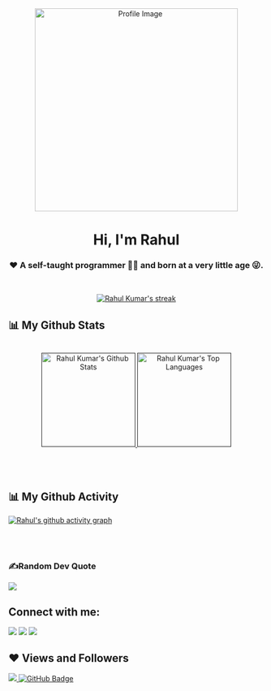 <div align="center">
  <a href="#">
    <img src="https://github.com/user-attachments/assets/c08f63e5-4187-4885-9843-1b784510f63f" alt="Profile Image" width="400" height="auto" />
  </a>
  <h1>Hi, I'm Rahul</h1>
  <h3>❤️ A self-taught programmer 🧑‍💻 and born at a very little age 😜.</h3>
</div>

<br/>  
<!-- - ⚡ Fun fact **I play games and go to the GYM very often.** -->
<p align="center">
    <a href="https://github.com/rahul-COD3/github-readme-streak-stats">
        <img title="🔥 Get streak stats for your profile at git.io/streak-stats" alt="Rahul Kumar's streak" src="https://github-readme-streak-stats.herokuapp.com/?user=rahul-COD3&theme=black-ice&hide_border=true&stroke=0000&background=060A0CD0&exclude_days=Sun%2CSat"/>
    </a>
</p>

## 📊 My Github Stats
  <br/>
  <div align="center">  
  <a href =""> <img height = "185rem" alt="Rahul Kumar's Github Stats" src="https://github-readme-stats.vercel.app/api?username=rahul-COD3&show_icons=true&count_private=true&theme=react&hide_border=true&bg_color=0D1117" /> </a>
  <a href =""><img height = "185rem" alt="Rahul Kumar's Top Languages" src="https://github-readme-stats.vercel.app/api/top-langs/?username=rahul-COD3&langs_count=8&count_private=true&layout=compact&theme=react&hide_border=true&bg_color=0D1117" /></a>
    </div>
  <br/>


<br/>
<br/>


## 📊 My Github Activity
[![Rahul's github activity graph](https://github-readme-activity-graph.vercel.app/graph?username=rahul-COD3&bg_color=0d1117&color=00e7ff&line=00e7ff&point=23809f&area=true&hide_border=true)](https://github.com/rahul-COD3/github-readme-activity-graph)

<br/>
<br/>

### ✍️Random Dev Quote
![](https://quotes-github-readme.vercel.app/api?type=horizontal&theme=radical)

## Connect with me:
<p align="left">

<a href = "https://www.linkedin.com/in/inrahul"><img src="https://img.icons8.com/fluent/48/000000/linkedin.png"/></a>
<a href = "https://www.instagram.com/_rahul.id"><img src="https://img.icons8.com/fluent/48/000000/instagram-new.png"/></a>
<a href = "https://twitter.com/rahuI_kr/"><img src="https://img.icons8.com/fluent/48/000000/twitter.png"/></a>

## ❤ Views and Followers
<a href="https://komarev.com/ghpvc/?username=rahul-COD3&style=flat-square">
    <img src="https://komarev.com/ghpvc/?username=rahul-COD3">
</a>
<a href="https://github.com/rahul-COD3?tab=followers"><img src="https://img.shields.io/github/followers/rahul-COD3?label=Followers&style=social" alt="GitHub Badge"></a>
